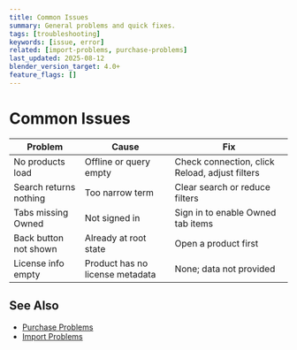 ```yaml
---
title: Common Issues
summary: General problems and quick fixes.
tags: [troubleshooting]
keywords: [issue, error]
related: [import-problems, purchase-problems]
last_updated: 2025-08-12
blender_version_target: 4.0+
feature_flags: []
---
```


# Common Issues

| Problem | Cause | Fix |
|---------|-------|-----|
| No products load | Offline or query empty | Check connection, click Reload, adjust filters |
| Search returns nothing | Too narrow term | Clear search or reduce filters |
| Tabs missing Owned | Not signed in | Sign in to enable Owned tab items |
| Back button not shown | Already at root state | Open a product first | 
| License info empty | Product has no license metadata | None; data not provided |

## See Also
- [Purchase Problems](purchase-problems.md)
- [Import Problems](import-problems.md)

